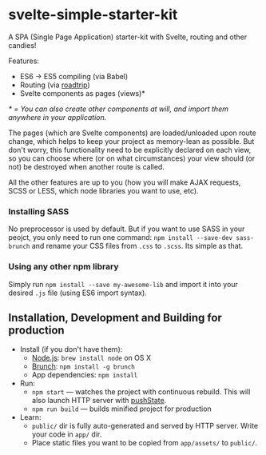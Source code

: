 # svelte-simple-starter-kit

A SPA (Single Page Application) starter-kit with Svelte, routing and other candies!

Features:

- ES6 -> ES5 compiling (via Babel)
- Routing (via [roadtrip](https://github.com/Rich-Harris/roadtrip))
- Svelte components as pages (views)*

*\* = You can also create other components at will, and import them anywhere in your application.*

The pages (which are Svelte components) are loaded/unloaded upon route change, which helps to keep your project as memory-lean as possible. But don't worry, this functionality need to be explicitly declared on each view, so you can choose where (or on what circumstances) your view should (or not) be destroyed when another route is called.

All the other features are up to you (how you will make AJAX requests, SCSS or LESS, which node libraries you want to use, etc).

### Installing SASS
No preprocessor is used by default. But if you want to use SASS in your peojct, you only need to run one command: `npm install --save-dev sass-brunch` and rename your CSS files from `.css` to `.scss`. Its simple as that.

### Using any other npm library
Simply run `npm install --save my-awesome-lib` and import it into your desired `.js` file (using ES6 import syntax).

## Installation, Development and Building for production
* Install (if you don't have them):
    * [Node.js](http://nodejs.org): `brew install node` on OS X
    * [Brunch](http://brunch.io): `npm install -g brunch`
    * App dependencies: `npm install`
* Run:
    * `npm start` — watches the project with continuous rebuild. This will also launch HTTP server with [pushState](https://developer.mozilla.org/en-US/docs/Web/Guide/API/DOM/Manipulating_the_browser_history).
    * `npm run build` — builds minified project for production
* Learn:
    * `public/` dir is fully auto-generated and served by HTTP server.  Write your code in `app/` dir.
    * Place static files you want to be copied from `app/assets/` to `public/`.
